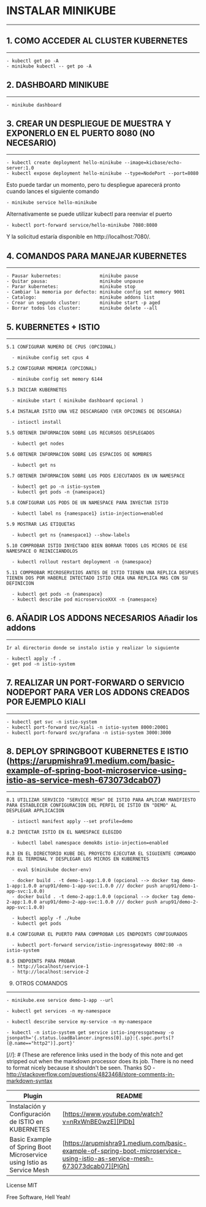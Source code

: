 # INSTALAR MINIKUBE
------------------

## 1. COMO ACCEDER AL CLUSTER KUBERNETES
----------------------------------------------------------------------------
    - kubectl get po -A
	- minikube kubectl -- get po -A
					
## 2. DASHBOARD MINIKUBE
----------------------------------------------------------------------------
    - minikube dashboard
## 3. CREAR UN DESPLIEGUE DE MUESTRA Y EXPONERLO EN EL PUERTO 8080 (NO NECESARIO)
----------------------------------------------------------------------------
    - kubectl create deployment hello-minikube --image=kicbase/echo-server:1.0
    - kubectl expose deployment hello-minikube --type=NodePort --port=8080

Esto puede tardar un momento, pero tu despliegue aparecerá pronto cuando lances el siguiente comando

    - minikube service hello-minikube

Alternativamente se puede utilizar kubectl para reenviar el puerto

    - kubectl port-forward service/hello-minikube 7080:8080

Y la solicitud estaría disponible en http://localhost:7080/.

## 4. COMANDOS PARA MANEJAR KUBERNETES
----------------------------------------------------------------------------
    - Pausar kubernetes:              minikube pause
    - Quitar pausa:                   minikube unpause
    - Parar kubernetes:               minikube stop
    - Cambiar la memoria por defecto: minikube config set memory 9001
    - Catalogo:                       minikube addons list
    - Crear un segundo cluster:       minikube start -p aged 
    - Borrar todos los cluster:       minikube delete --all


## 5. KUBERNETES + ISTIO
----------------------------------------------------------------------------

    5.1 CONFIGURAR NUMERO DE CPUS (OPCIONAL)

      - minikube config set cpus 4

    5.2 CONFIGURAR MEMORIA (OPCIONAL)

      - minikube config set memory 6144

    5.3 INICIAR KUBERNETES 
      
      - minikube start ( minikube dashboard opcional )

    5.4 INSTALAR ISTIO UNA VEZ DESCARGADO (VER OPCIONES DE DESCARGA) 
    
      - istioctl install

    5.5 OBTENER INFORMACION SOBRE LOS RECURSOS DESPLEGADOS
    
      - kubectl get nodes

    5.6 OBTENER INFORMACION SOBRE LOS ESPACIOS DE NOMBRES
    
      - kubectl get ns

    5.7 OBTENER INFORMACION SOBRE LOS PODS EJECUTADOS EN UN NAMESPACE
    
      - kubectl get po -n istio-system
      - kubectl get pods -n {namespace1}

    5.8 CONFIGURAR LOS PODS DE UN NAMESPACE PARA INYECTAR ISTIO
      
      - kubectl label ns {namespace1} istio-injection=enabled

    5.9 MOSTRAR LAS ETIQUETAS

      - kubectl get ns {namespace1} --show-labels

    5.10 COMPROBAR ISTIO INYECTADO BIEN BORRAR TODOS LOS MICROS DE ESE     NAMESPACE O REINICIANDOLOS
          
	  - kubectl rollout restart deployment -n {namespace}

    5.11 COMPROBAR MICROSERVIIOS ANTES DE ISTIO TIENEN UNA REPLICA DESPUES TIENEN DOS POR HABERLE INTECTADO ISTIO CREA UNA REPLICA MAS CON SU DEFINICION
    
      - kubectl get pods -n {namespace}
      - kubectl describe pod microserviceXXX -n {namespace}

    
## 6. AÑADIR LOS ADDONS NECESARIOS Añadir los addons
----------------------------------------------------------------------------
    Ir al directorio donde se instalo istio y realizar lo siguiente
	
    - kubectl apply -f .
	- get pod -n istio-system

## 7. REALIZAR UN PORT-FORWARD O SERVICIO NODEPORT PARA VER LOS ADDONS CREADOS POR EJEMPLO KIALI
----------------------------------------------------------------------------
	- kubectl get svc -n istio-system
	- kubectl port-forward svc/kiali -n istio-system 8000:20001
	- kubectl port-forward svc/grafana -n istio-system 3000:3000
	
## 8. DEPLOY SPRINGBOOT KUBERNETES E ISTIO (https://arupmishra91.medium.com/basic-example-of-spring-boot-microservice-using-istio-as-service-mesh-673073dcab07)
----------------------------------------------------------------------------
    
    8.1 UTILIZAR SERVICIO "SERVICE MESH" DE ISTIO PARA APLICAR MANIFIESTO PARA ESTABLECER CONFIGURACION DEL PERFIL DE ISTIO EN "DEMO" AL DESPLEGAR APPLICACION

      - istioctl manifest apply --set profile=demo

    8.2 INYECTAR ISTIO EN EL NAMESPACE ELEGIDO
    
      - kubectl label namespace demok8s istio-injection=enabled

    8.3 EN EL DIRECTORIO KUBE DEL PROYECTO EJECUTAR EL SIGUIENTE COMOANDO POR EL TERMINAL Y DESPLEGAR LOS MICROS EN KUBERNETES
	
	  - eval $(minikube docker-env)
	  
	  - docker build . -t demo-1-app:1.0.0 (opcional --> docker tag demo-1-app:1.0.0 arup91/demo-1-app-svc:1.0.0 /// docker push arup91/demo-1-app-svc:1.0.0)
      - docker build . -t demo-2-app:1.0.0 (opcional --> docker tag demo-2-app:1.0.0 arup91/demo-2-app-svc:1.0.0 /// docker push arup91/demo-2-app-svc:1.0.0)
      
      - kubectl apply -f ./kube
      - kubectl get pods

    8.4 CONFIGURAR EL PUERTO PARA COMPROBAR LOS ENDPOINTS CONFIGURADOS 
    
      - kubectl port-forward service/istio-ingressgateway 8002:80 -n istio-system

    8.5 ENDPOINTS PARA PROBAR
      - http://localhost/service-1 
      - http://localhost:service-2

9. OTROS COMANDOS
----------------------------------------------------------------------------

    - minikube.exe service demo-1-app --url
	
    - kubectl get services -n my-namespace

    - kubectl describe service my-service -n my-namespace
    
    - kubectl -n istio-system get service istio-ingressgateway -o jsonpath='{.status.loadBalancer.ingress[0].ip}:{.spec.ports[?(@.name=="http2")].port}'
    
[//]: # (These are reference links used in the body of this note and get stripped out when the markdown processor does its job. There is no need to format nicely because it shouldn't be seen. Thanks SO - http://stackoverflow.com/questions/4823468/store-comments-in-markdown-syntax

| Plugin | README |
| ------ | ------ |
| Instalación y Configuración de ISTIO en KUBERNETES | [https://www.youtube.com/watch?v=nRxWnBE0wzE][PlDb] |
| Basic Example of Spring Boot Microservice using Istio as Service Mesh | [https://arupmishra91.medium.com/basic-example-of-spring-boot-microservice-using-istio-as-service-mesh-673073dcab07][PlGh] |

License
MIT

Free Software, Hell Yeah!